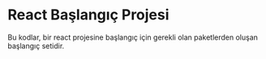 # React Başlangıç Projesi

Bu kodlar, bir react projesine başlangıç için gerekli olan paketlerden oluşan başlangıç setidir.